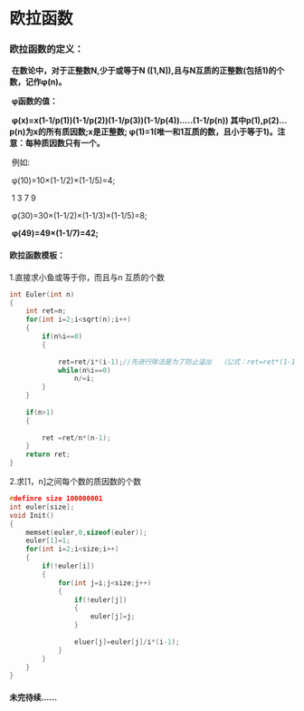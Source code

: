 # 欧拉函数

### **欧拉函数的定义**：

​    **在数论中，对于正整数N,少于或等于N ([1,N]),且与N互质的正整数(包括1)的个数，记作φ(n)。**

​     **φ函数的值：**

​    **φ(x)=x(1-1/p(1))(1-1/p(2))(1-1/p(3))(1-1/p(4))…..(1-1/p(n)) 其中p(1),p(2)…p(n)为x的所有质因数;x是正整数; φ(1)=1(唯一和1互质的数，且小于等于1)。注意：每种质因数只有一个。**

​     例如:

​         φ(10)=10×(1-1/2)×(1-1/5)=4;

​         1 3 7 9

​         φ(30)=30×(1-1/2)×(1-1/3)×(1-1/5)=8;

​         **φ(49)=49×(1-1/7)=42;**



#### 欧拉函数模板：

1.直接求小鱼或等于你，而且与n 互质的个数

```c++
int Euler(int n)
{
	int ret=n;
    for(int i=2;i<sqrt(n);i++)
    {
		if(n%i==0)
        {
            
            ret=ret/i*(i-1);//先进行除法是为了防止溢出  （公式：ret=ret*(1-1/P(i))）;
            while(n%i==0)
                n/=i;
        }
    }
    
    if(n>1)
    {
        
        ret =ret/n*(n-1);
    }
    return ret;
}
```

2.求[1，n]之间每个数的质因数的个数

```c++
#definre size 100000001
int euler[size];
void Init()
{
    memset(euler,0,sizeof(euler));
    euler[1]=1;
    for(int i=2;i<size;i++)
    {
        if(!euler[i])
        {
			for(int j=i;j<size;j++)
            {
                if(!euler[j])
                {
                    euler[j]=j;
                }
                
                eluer[j]=euler[j]/i*(i-1);
            }
        }
	}
}
```

#### 未完待续……